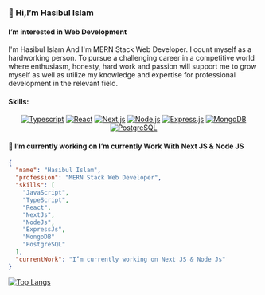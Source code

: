 ### 👋 Hi,I’m Hasibul Islam
####  I’m interested in Web Development
I'm Hasibul Islam And I'm MERN Stack Web Developer.
I count myself as a hardworking person. To pursue a challenging career in a competitive world where enthusiasm, honesty, hard work and passion will support me to grow myself as well as utilize my knowledge and expertise for professional development in the relevant field.

#### Skills:
<p align="center">
  <a href="https://www.typescriptlang.org/" target="_blank"><img src="https://img.shields.io/badge/Typescript-007ACC.svg" alt="Typescript" /></a>
  <a href="https://reactjs.org/" target="_blank"><img src="https://img.shields.io/badge/React-61DAFB.svg" alt="React" /></a>
  <a href="https://nextjs.org/" target="_blank"><img src="https://img.shields.io/badge/Next.js-000000.svg" alt="Next.js" /></a>
  <a href="https://nodejs.org/" target="_blank"><img src="https://img.shields.io/badge/Node.js-339933.svg" alt="Node.js" /></a>
  <a href="https://expressjs.com/" target="_blank"><img src="https://img.shields.io/badge/Express.js-000000.svg" alt="Express.js" /></a>
  <a href="https://www.mongodb.com/" target="_blank"><img src="https://img.shields.io/badge/MongoDB-47A248.svg" alt="MongoDB" /></a>
  <a href="https://www.postgresql.org/" target="_blank"><img src="https://img.shields.io/badge/PostgreSQL-336791.svg" alt="PostgreSQL" /></a>
</p>


#### 🔭 I’m currently working on  I’m currently Work With Next JS & Node JS

```json
{
  "name": "Hasibul Islam",
  "profession": "MERN Stack Web Developer",
  "skills": [
    "JavaScript",
    "TypeScript",
    "React",
    "NextJs",
    "NodeJs",
    "ExpressJs",
    "MongoDB"
    "PostgreSQL"
  ],
  "currentWork": "I’m currently working on Next JS & Node Js"
}
```


[![Top Langs](https://github-readme-stats.vercel.app/api/top-langs/?username=hasibul1670)](https://github.com/anuraghazra/github-readme-stats)





